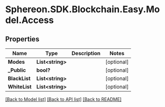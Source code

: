 # Sphereon.SDK.Blockchain.Easy.Model.Access
## Properties

Name | Type | Description | Notes
------------ | ------------- | ------------- | -------------
**Modes** | **List&lt;string&gt;** |  | [optional] 
**_Public** | **bool?** |  | [optional] 
**BlackList** | **List&lt;string&gt;** |  | [optional] 
**WhiteList** | **List&lt;string&gt;** |  | [optional] 

[[Back to Model list]](../README.md#documentation-for-models) [[Back to API list]](../README.md#documentation-for-api-endpoints) [[Back to README]](../README.md)

